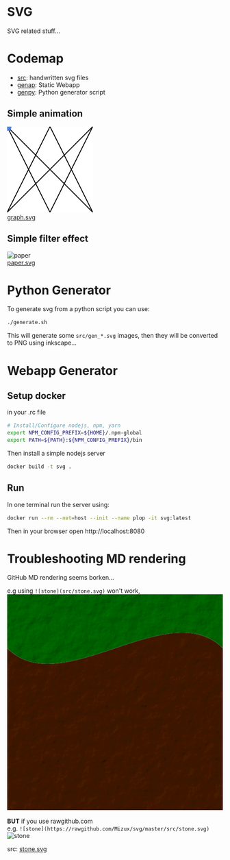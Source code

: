 # SVG
SVG related stuff...

# Codemap
* [src](src): handwritten svg files
* [genap](genapp): Static Webapp
* [genpy](genpy): Python generator script

## Simple animation
![graph](src/graph.svg)  
[graph.svg](src/graph.svg)

## Simple filter effect
![paper](https://rawgithub.com/Mizux/svg/master/src/paper.svg)  
[paper.svg](src/paper.svg)

# Python Generator
To generate svg from a python script you can use:
```sh
./generate.sh
```
This will generate some `src/gen_*.svg` images, then they will be converted to PNG using inkscape...

# Webapp Generator
## Setup docker
in your .rc file
```sh
# Install/Configure nodejs, npm, yarn
export NPM_CONFIG_PREFIX=${HOME}/.npm-global
export PATH=${PATH}:${NPM_CONFIG_PREFIX}/bin
```
Then install a simple nodejs server
```sh
docker build -t svg .
```

## Run
In one terminal run the server using:
```sh
docker run --rm --net=host --init --name plop -it svg:latest
```
Then in your browser open http://localhost:8080

# Troubleshooting MD rendering
GitHub MD rendering seems borken...

e.g using `![stone](src/stone.svg)` won't work,  
![stone](src/stone.svg)

**BUT** if you use rawgithub.com  
e.g. `![stone](https://rawgithub.com/Mizux/svg/master/src/stone.svg)`  
![stone](https://rawgithub.com/Mizux/svg/master/src/stone.svg)

src: [stone.svg](src/stone.svg)
